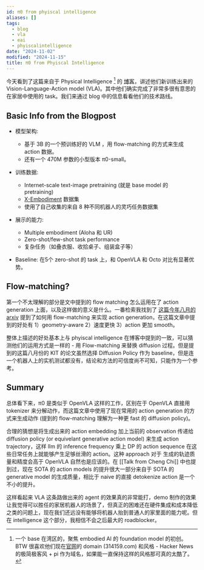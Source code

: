 ```yaml
---
id: π0 from phyiscal intelligence
aliases: []
tags:
  - blog
  - vla
  - eai
  - phyiscalintelligence
date: "2024-11-02"
modified: "2024-11-15"
title: π0 from Phyiscal Intelligence
---
```


今天看到了这篇来自于 Physical Intelligence [^1] 的 [博客](https://www.314159.com/blog/pi0)，讲述他们新训练出来的 Vision-Language-Action model (VLA)。其中他们确实完成了非常多很有意思的在家居中使用的 task。我们来通过 blog 中的信息看看他们的技术路线。

## Basic Info from the Blogpost

- 模型架构:

  - 基于 3B 的一个预训练好的 VLM ，用 flow-matching 的方式来生成 action 数据。
  - 还有一个 470M 参数的小型版本 π0-small。

- 训练数据:

  - Internet-scale text-image pretraining (就是 base model 的 pretraining)
  - [X-Embodiment](https://robotics-transformer-x.github.io/) 数据集
  - 使用了自己收集的来自 8 种不同机器人的灵巧任务数据集

- 展示的能力:

  - Multiple embodiment (Aloha 和 UR)

  * Zero-shot/few-shot task performance
  * 复杂任务（如叠衣服、收拾桌子、组装盒子等）

- Baseline: 在5个 zero-shot 的 task 上，和 OpenVLA 和 Octo 对比有显著优势。

## Flow-matching?

第一个不太理解的部分是文中提到的 flow matching 怎么运用在了 action generation 上面，以及这样做的意义是什么。一番检索我找到了 [这篇今年八月的 arxiv](https://arxiv.org/abs/2403.10672) 提到了如何用 flow-matching 来实现 action generation，在这篇文章中提到的好处有 1）geometry-aware 2）速度更快 3）action 更加 smooth。

整体上描述的好处基本上与 phyiscal intelligence 在博客中提到的一致，可以猜测他们的运用方式是一样的 - 用 Flow-matching 来替换 diffusion 过程。但是提到的这篇八月份的 KIT 的论文虽然选择 Diffusion Policy 作为 baseline，但是连一个机器人上的实机测试都没有，结论和方法的可信度尚不可知，只能作为一个参考。

## Summary

总体看下来，π0 是类似于 OpenVLA 这样的工作，区别在于 OpenVLA 直接用 tokenizer 来分解动作，而这篇文章中使用了现在常用的 action generation 的方式来生成动作 (提到的 flow-matching 理解为一种更 fast 的 diffusion policy)。

合理的猜想是将生成出来的 action embedding 加上当前的 observation 传递给 diffusion policy (or equivelant generative action model) 来生成 action trajectory，这样 llm 的 inference frequency 乘上 DP 的 action sequence 在这些日常任务上就能够产生足够丝滑的 action。这种 approach 对于 生成的轨迹质量和精度会高于 OpenVLA 自然也是应该的。在 [[Talk from Cheng Chi]] 中也提到过，现在 SOTA 的 action models 的提升很大一部分来自于 SOTA 的 generative model 的生成质量，相比于 naive 的直接 detokenize action 是一个不小的提升。

这样看起来 VLA 这条路做出来的 agent 的效果真的非常能打，demo 制作的效果让我觉得可以胜任的家居机器人的场景了，但真正的困难还在硬件集成和成本降低之类的问题上，现在我们还远没有能够将机器人抬到普通人的家里面的能力呢。但在 intelligence 这个部分，我相信不会之后最大的 roadblocker。

[^1]: 一个 base 在湾区的，聚焦 embodied AI 的 foundation model 的初创。 BTW 很喜欢他们现在[官网](https://www.314159.com/)的 domain (314159.com) 和风格 - Hacker News 的极简极客风 + pi 作为域名，如果能一直保持这样的风格那可真的太酷了。

